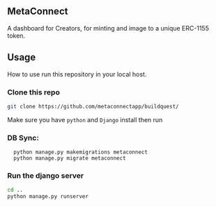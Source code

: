 ## MetaConnect
A dashboard for Creators, for minting and image to a unique ERC-1155 token.

## Usage
How to use run this repository in your local host.

### Clone this repo
```bash
git clone https://github.com/metaconnectapp/buildquest/
```
Make sure you have `python` and `Django` install then run

### DB Sync:
```
  python manage.py makemigrations metaconnect
  python manage.py migrate metaconnect
```

### Run the django server
```bash
cd ..
python manage.py runserver
```
